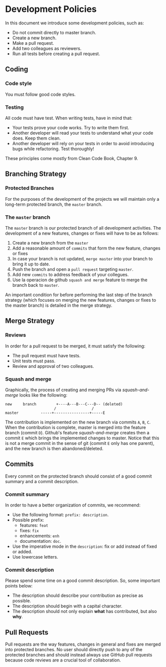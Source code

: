 # Development Policies

In this document we introduce some development policies, such as:

- Do not commit directly to master branch. 
- Create a new branch.
- Make a pull request.
- Add two colleagues as reviewers.
- Run all tests before creating a pull request.

## Coding

### Code style

You must follow good code styles. 

### Testing

All code must have test. When writing tests, have in mind that:

- Your tests prove your code works. Try to write them first.
- Another developer will read your tests to understand what your code does. Keep them clean.
- Another developer will rely on your tests in order to avoid introducing bugs while refactoring. Test thoroughly!

These principles come mostly from Clean Code Book, Chapter 9.

## Branching Strategy

### Protected Branches

For the purposes of the development of the projects we will maintain only a long-term protected branch, the `master` branch.

### The `master` branch

The `master` branch is our protected branch of all development activities. The development of a new features, changes or fixes will have to be as follows:

1. Create a new branch from the `master`
2. Add a reasonable amount of `commits` that form the new feature, changes or fixes
3.  In case your branch is not updated, `merge master` into your branch to bring it up to date.
4. Push the branch and open a `pull request` targeting `master`.
5. Add new `commits` to address feedback of your collegues.
6. Use la operacion de github `squash and merge` feature to merge the branch back to `master`.

An important condition for before performing the last step of the branch strategy (which focuses on merging the new features, changes or fixes to the master branch) is detailed in the merge strategy.

## Merge Strategy

### Reviews

In order for a pull request to be merged, it must satisfy the following:

- The pull request must have tests.
- Unit tests must pass.
- Review and approval of two colleagues.

### Squash and merge

Graphically, the process of creating and merging PRs via *squash-and-merge* looks like the following:

```
new     branch         +----A---B---C---D-- (deleted)
                      /                /
master          -----+----------------+-----E
```

The contribution is implemented on the new branch via commits `A`, `B`, `C`. When the contribution is complete, master is merged into the feature branch (commit `D`). Github's feature *squash-and-merge* creates then a commit `E` which brings the implemented changes to master. Notice that this is not a merge commit in the sense of git (commit `E` only has one parent), and the new branch is then abandoned/deleted.

## Commits

Every commit on the protected branch should consist of a good commit summary and a commit description.

### Commit summary

In order to have a better organization of commits, we recommend:

- Use the following format: `prefix: description`.
- Possible prefix: 
    - features: `feat`
    - fixes: `fix`
    - enhancements: `enh`
    - documentation: `doc`.
- Use the imperative mode in the `description`: fix or add instead of fixed or added.
- Use lowercase letters.

### Commit description

Please spend some time on a good commit description. So, some important points below:

- The description should describe your contribution as precise as possible.
- The description should begin with a capital character.
- The description should not only explain **what** has contributed, but also **why**.

## Pull Requests

Pull requests are the way features, changes in general and fixes are merged into protected branches. No user should directly push to any of the protected branches and should instead always use GitHub pull requests because code reviews are a crucial tool of collaboration.
